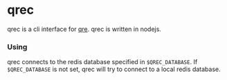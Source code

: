 # qrec
qrec is a cli interface for [qre](https://github.com/michaelfm1211/qre). qrec 
is written in nodejs.

### Using
qrec connects to the redis database specified in `$QREC_DATABASE`. If
`$QREC_DATABASE` is not set, qrec will try to connect to a local redis 
database.
